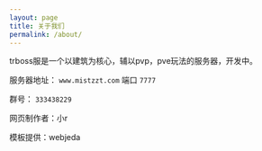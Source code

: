 ```yaml
---
layout: page
title: 关于我们
permalink: /about/
---
```




trboss服是一个以建筑为核心，辅以pvp，pve玩法的服务器，开发中。

服务器地址： `www.mistzzt.com`  端口 `7777`

群号：  `333438229`

网页制作者：小r

模板提供：webjeda

